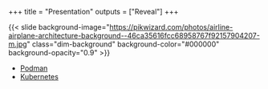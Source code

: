 +++
title = "Presentation"
outputs = ["Reveal"]
+++

{{< slide background-image="https://pikwizard.com/photos/airline-airplane-architecture-background--46ca35616fcc68958767f92157904207-m.jpg" class="dim-background" background-color="#000000" background-opacity="0.9" >}}

- [Podman](/podman)
- [Kubernetes](/kubernetes)
